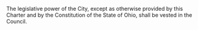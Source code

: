 The legislative power of the City, except as otherwise provided by this Charter and by the Constitution of the State of Ohio, shall be vested in the Council.